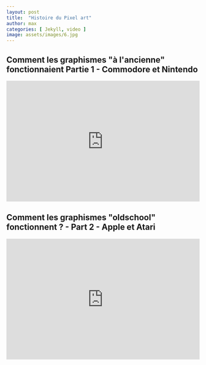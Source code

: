 ```yaml
---
layout: post
title:  "Histoire du Pixel art"
author: max
categories: [ Jekyll, video ]
image: assets/images/6.jpg
---
```



## Comment les graphismes "à l'ancienne" fonctionnaient Partie 1 - Commodore et Nintendo
<p><iframe style="width:100%;" height="315" src="https://www.youtube.com/embed/Tfh0ytz8S0k" frameborder="0" allowfullscreen></iframe></p>

## Comment les graphismes "oldschool" fonctionnent ? - Part 2 - Apple et Atari
<p><iframe style="width:100%;" height="315" src="https://www.youtube.com/embed/_rsycfDliZU" frameborder="0" allowfullscreen></iframe></p>

<!--stackedit_data:
eyJoaXN0b3J5IjpbMjg1OTkxNTgxLC00NjEyMTQ3OTUsNDM1Mz
U3MTQzXX0=
-->